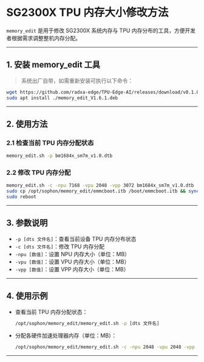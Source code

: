 # SG2300X TPU 内存大小修改方法

`memory_edit` 是用于修改 SG2300X 系统内存与 TPU 内存分布的工具，方便开发者根据需求调整整机内存分配。

---

## 1. 安装 memory_edit 工具

> 系统出厂自带，如需重新安装可执行以下命令：

```bash
wget https://github.com/radxa-edge/TPU-Edge-AI/releases/download/v0.1.0/memory_edit_V1.6.1.deb
sudo apt install ./memory_edit_V1.6.1.deb
```

---

## 2. 使用方法

### 2.1 检查当前 TPU 内存分配状态

```bash
memory_edit.sh -p bm1684x_sm7m_v1.0.dtb
```

### 2.2 修改 TPU 内存分配

```bash
memory_edit.sh -c -npu 7168 -vpu 2048 -vpp 3072 bm1684x_sm7m_v1.0.dtb
sudo cp /opt/sophon/memory_edit/emmcboot.itb /boot/emmcboot.itb && sync
sudo reboot
```

---

## 3. 参数说明

- `-p [dts 文件名]`：查看当前设备 TPU 内存分布状态
- `-c [dts 文件名]`：修改 TPU 内存分配
- `-npu [数值]`：设置 NPU 内存大小（单位：MB）
- `-vpu [数值]`：设置 VPU 内存大小（单位：MB）
- `-vpp [数值]`：设置 VPP 内存大小（单位：MB）

---

## 4. 使用示例

- 查看当前 TPU 内存分配状态：

  ```bash
  /opt/sophon/memory_edit/memory_edit.sh -p [dts 文件名]
  ```

- 分配各硬件加速处理器内存（单位：MB）：

  ```bash
  /opt/sophon/memory_edit/memory_edit.sh -c -npu 2048 -vpu 2048 -vpp 2048 [dts 文件名]
  ```

---